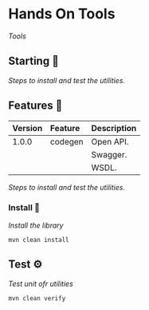 # Hands On Tools

_Tools_

## Starting 🚀

_Steps to install and test the utilities._

## Features 🚀

| Version | Feature | Description |
|:--------|:--------|:------------|
| 1.0.0   | codegen | Open API.   |
|         |         | Swagger.    |
|         |         | WSDL.       |

_Steps to install and test the utilities._

### Install 🔧

_Install the library_

```
mvn clean install
```

## Test ⚙️

_Test unit ofr utilities_

```
mvn clean verify
```